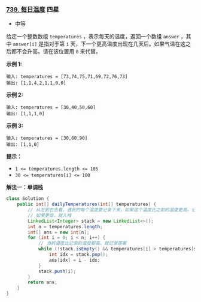 ### [739. 每日温度](https://leetcode.cn/problems/daily-temperatures/) 四星

- 中等

给定一个整数数组 `temperatures` ，表示每天的温度，返回一个数组 `answer` ，其中 `answer[i]` 是指对于第 `i` 天，下一个更高温度出现在几天后。如果气温在这之后都不会升高，请在该位置用 `0` 来代替。

 

**示例 1:**

```
输入: temperatures = [73,74,75,71,69,72,76,73]
输出: [1,1,4,2,1,1,0,0]
```

**示例 2:**

```
输入: temperatures = [30,40,50,60]
输出: [1,1,1,0]
```

**示例 3:**

```
输入: temperatures = [30,60,90]
输出: [1,1,0]
```

 

**提示：**

- `1 <= temperatures.length <= 105`
- `30 <= temperatures[i] <= 100`



**解法一：单调栈**

```java
class Solution {
    public int[] dailyTemperatures(int[] temperatures) {
        // 从左到右去看，遇到的每个温度要记录下来，如果这个温度比之前的温度更高，记录之前的这些天的答案
        // 如果更低，就入栈
        LinkedList<Integer> stack = new LinkedList<>();
        int n = temperatures.length;
        int[] ans = new int[n];
        for (int i = 0; i < n; i++) {
            // 当前温度比记录的温度都高，就记录答案
            while (!stack.isEmpty() && temperatures[i] > temperatures[stack.peek()]) {
                int idx = stack.pop();
                ans[idx] = i - idx;
            }
            stack.push(i);
        }
        return ans;
    }
}
```

